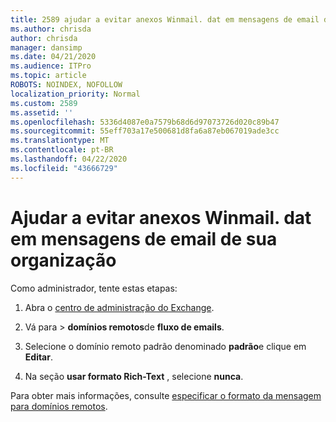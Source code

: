 ```yaml
---
title: 2589 ajudar a evitar anexos Winmail. dat em mensagens de email de sua organização
ms.author: chrisda
author: chrisda
manager: dansimp
ms.date: 04/21/2020
ms.audience: ITPro
ms.topic: article
ROBOTS: NOINDEX, NOFOLLOW
localization_priority: Normal
ms.custom: 2589
ms.assetid: ''
ms.openlocfilehash: 5336d4087e0a7579b68d6d97073726d020c89b47
ms.sourcegitcommit: 55eff703a17e500681d8fa6a87eb067019ade3cc
ms.translationtype: MT
ms.contentlocale: pt-BR
ms.lasthandoff: 04/22/2020
ms.locfileid: "43666729"
---
```

# <a name="help-prevent-winmaildat-attachments-in-email-messages-from-your-organization"></a>Ajudar a evitar anexos Winmail. dat em mensagens de email de sua organização

Como administrador, tente estas etapas:

1. Abra o [centro de administração do Exchange](https://outlook.office365.com/ecp/).

2. Vá para > **domínios remotos**de **fluxo de emails**.

3. Selecione o domínio remoto padrão denominado **padrão**e clique em **Editar**.

4. Na seção **usar formato Rich-Text** , selecione **nunca**.

Para obter mais informações, consulte [especificar o formato da mensagem para domínios remotos](https://docs.microsoft.com/Exchange/mail-flow-best-practices/remote-domains/remote-domains#specifying-message-format).
